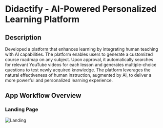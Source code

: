 <h1>Didactify - AI-Powered Personalized Learning Platform</h1>

<h2>Description</h2>
Developed a platform that enhances learning by integrating human teaching with AI capabilities. The platform enables users to generate a customized course roadmap on any subject. Upon approval, it automatically searches for relevant YouTube videos for each lesson and generates multiple-choice questions to test newly acquired knowledge. The platform leverages the natural effectiveness of human instruction, augmented by AI, to deliver a more powerful and personalized learning experience.

<h2>App Workflow Overview</h2>

<h3>Landing Page</h3>

![Landing](https://github.com/user-attachments/assets/cfbb20b2-578b-4a11-a09f-b52673d80826)


